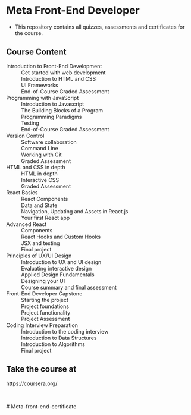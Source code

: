 # Meta Front-End Developer
* This repository contains all quizzes, assessments and certificates for the course.<br>
<h2> Course Content </h2>
<dl>
<dt>Introduction to Front-End Development</dt>
<dd>Get started with web development</dd>
<dd>Introduction to HTML and CSS</dd>
<dd>UI Frameworks</dd>
<dd>End-of-Course Graded Assessment</dd>
<dt>Programming with JavaScript</dt>
<dd>Introduction to Javascript</dd>
<dd>The Building Blocks of a Program</dd>
<dd>Programming Paradigms</dd>
<dd>Testing</dd>
<dd>End-of-Course Graded Assessment</dd>
<dt>Version Control</dt>
<dd>Software collaboration</dd>
<dd>Command Line</dd>
<dd>Working with Git</dd>
<dd>Graded Assessment</dd>
<dt>HTML and CSS in depth</dt>
<dd>HTML in depth</dd>
<dd>Interactive CSS</dd>
<dd>Graded Assessment</dd>
<dt>React Basics</dt>
<dd>React Components</dd>
<dd>Data and State</dd>
<dd>Navigation, Updating and Assets in React.js</dd>
<dd>Your first React app</dd>
<dt>Advanced React</dt>
<dd>Components</dd>
<dd>React Hooks and Custom Hooks</dd>
<dd>JSX and testing</dd>
<dd>Final project</dd>
<dt>Principles of UX/UI Design</dt>
<dd>Introduction to UX and UI design</dd>
<dd>Evaluating interactive design</dd>
<dd>Applied Design Fundamentals</dd>
<dd>Designing your UI</dd>
<dd>Course summary and final assessment</dd>
<dt>Front-End Developer Capstone</dt>
<dd>Starting the project</dd>
<dd>Project foundations</dd>
<dd>Project functionality</dd>
<dd>Project Assessment</dd>
<dt>Coding Interview Preparation</dt>
<dd>Introduction to the coding interview</dd>
<dd>Introduction to Data Structures</dd>
<dd>Introduction to Algorithms</dd>
<dd>Final project</dd>
</dl>
<h2>Take the course at</h2>
<p>https://coursera.org/</p><br>

#   M e t a - f r o n t - e n d - c e r t i f i c a t e  
 